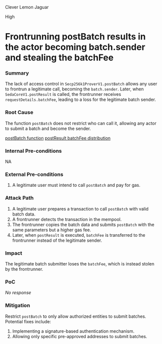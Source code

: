 Clever Lemon Jaguar

High

# Frontrunning postBatch results in the actor becoming batch.sender and stealing the batchFee

### Summary

The lack of access control in `Secp256k1ProverV1.postBatch` allows any user to frontrun a legitimate call, becoming the `batch.sender`. Later, when `SedaCoreV1.postResult` is called, the frontrunner receives `requestDetails.batchFee`, leading to a loss for the legitimate batch sender.

### Root Cause

The function `postBatch` does not restrict who can call it, allowing any actor to submit a batch and become the sender.

[postBatch function](https://github.com/sherlock-audit/2024-12-seda-protocol/blob/main/seda-evm-contracts/contracts/provers/Secp256k1ProverV1.sol#L90-L133)
[postResult batchFee distribution](https://github.com/sherlock-audit/2024-12-seda-protocol/blob/main/seda-evm-contracts/contracts/core/SedaCoreV1.sol#L181-L190)

### Internal Pre-conditions

NA

### External Pre-conditions

1. A legitimate user must intend to call `postBatch` and pay for gas.

### Attack Path

1. A legitimate user prepares a transaction to call `postBatch` with valid batch data.
2. A frontrunner detects the transaction in the mempool.
3. The frontrunner copies the batch data and submits `postBatch` with the same parameters but a higher gas fee.
5. Later, when `postResult` is executed, `batchFee` is transferred to the frontrunner instead of the legitimate sender.


### Impact

The legitimate batch submitter loses the `batchFee`, which is instead stolen by the frontrunner.

### PoC

_No response_

### Mitigation

Restrict `postBatch` to only allow authorized entities to submit batches. Potential fixes include:
1. Implementing a signature-based authentication mechanism.
2. Allowing only specific pre-approved addresses to submit batches.